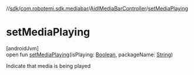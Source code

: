 //[sdk](../../../index.md)/[com.robotemi.sdk.mediabar](../index.md)/[AidlMediaBarController](index.md)/[setMediaPlaying](set-media-playing.md)

# setMediaPlaying

[androidJvm]\
open fun [setMediaPlaying](set-media-playing.md)(isPlaying: [Boolean](https://kotlinlang.org/api/latest/jvm/stdlib/kotlin/-boolean/index.html), packageName: [String](https://docs.oracle.com/javase/8/docs/api/java/lang/String.html))

Indicate that media is being played
